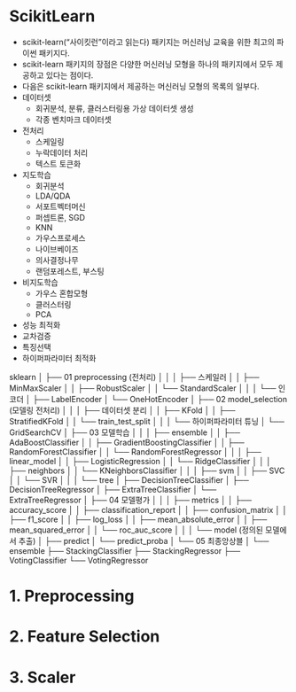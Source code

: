 # ScikitLearn

- scikit-learn(“사이킷런”이라고 읽는다) 패키지는 머신러닝 교육을 위한 최고의 파이썬 패키지다.
- scikit-learn 패키지의 장점은 다양한 머신러닝 모형을 하나의 패키지에서 모두 제공하고 있다는 점이다.
- 다음은 scikit-learn 패키지에서 제공하는 머신러닝 모형의 목록의 일부다.
- 데이터셋
  - 회귀분석, 분류, 클러스터링용 가상 데이터셋 생성
  - 각종 벤치마크 데이터셋
- 전처리
  - 스케일링
  - 누락데이터 처리
  - 텍스트 토큰화
- 지도학습
  - 회귀분석
  - LDA/QDA
  - 서포트벡터머신
  - 퍼셉트론, SGD
  - KNN
  - 가우스프로세스
  - 나이브베이즈
  - 의사결정나무
  - 랜덤포레스트, 부스팅
- 비지도학습
  - 가우스 혼합모형
  - 클러스터링
  - PCA
- 성능 최적화
- 교차검증
- 특징선택
- 하이퍼파라미터 최적화

sklearn
│
├── 01 preprocessing (전처리)
│   │
│   ├── 스케일러
│   │   ├── MinMaxScaler
│   │   ├── RobustScaler
│   │   └── StandardScaler
│   │
│   └── 인코더
│       ├── LabelEncoder
│       └── OneHotEncoder
│
├── 02 model_selection (모델링 전처리)
│   │
│   ├── 데이터셋 분리
│   │   ├── KFold
│   │   ├── StratifiedKFold
│   │   └── train_test_split
│   │
│   └── 하이퍼파라미터 튜닝
│       └── GridSearchCV
│
├── 03 모델학습
│   │
│   ├── ensemble
│   │   ├── AdaBoostClassifier
│   │   ├── GradientBoostingClassifier
│   │   ├── RandomForestClassifier
│   │   └── RandomForestRegressor
│   │
│   ├── linear_model
│   │   ├── LogisticRegression
│   │   └── RidgeClassifier
│   │
│   ├── neighbors
│   │   └── KNeighborsClassifier
│   │
│   ├── svm
│   │   ├── SVC
│   │   └── SVR
│   │
│   └── tree
│       ├── DecisionTreeClassifier
│       ├── DecisionTreeRegressor
│       ├── ExtraTreeClassifier
│       └── ExtraTreeRegressor
│
├── 04 모델평가
│   │
│   ├── metrics
│   │   ├── accuracy_score
│   │   ├── classification_report
│   │   ├── confusion_matrix
│   │   ├── f1_score
│   │   ├── log_loss
│   │   ├── mean_absolute_error
│   │   ├── mean_squared_error
│   │   └── roc_auc_score
│   │
│   └── model (정의된 모델에서 추출)
│       ├── predict
│       └── predict_proba
│
└── 05 최종앙상블
│
└── ensemble
├── StackingClassifier
├── StackingRegressor
├── VotingClassifier
└── VotingRegressor





#  1. Preprocessing









# 2. Feature Selection







# 3. Scaler

